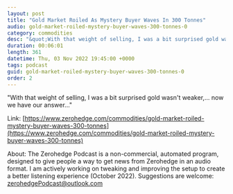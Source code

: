 ```yaml
---
layout: post
title: "Gold Market Roiled As Mystery Buyer Waves In 300 Tonnes"
audio: gold-market-roiled-mystery-buyer-waves-300-tonnes-0
category: commodities
desc: "&quot;With that weight of selling, I was a bit surprised gold wasn't weaker,... now we have our answer...&quot;"
duration: 00:06:01
length: 361
datetime: Thu, 03 Nov 2022 19:45:00 +0000
tags: podcast
guid: gold-market-roiled-mystery-buyer-waves-300-tonnes-0
order: 2
---
```

&quot;With that weight of selling, I was a bit surprised gold wasn't weaker,... now we have our answer...&quot;

Link: [https://www.zerohedge.com/commodities/gold-market-roiled-mystery-buyer-waves-300-tonnes](https://www.zerohedge.com/commodities/gold-market-roiled-mystery-buyer-waves-300-tonnes)

About: The Zerohedge Podcast is a non-commercial, automated program, designed to give people a way to get news from Zerohedge in an audio format.  I am actively working on tweaking and improving the setup to create a better listening experience (October 2022).  Suggestions are welcome: [zerohedgePodcast@outlook.com](mailto:zerohedgePodcast@outlook.com)